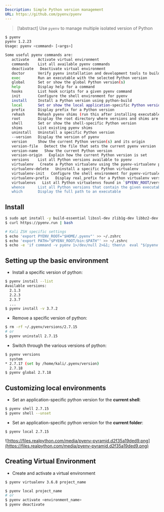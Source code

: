```yaml
---
Description: Simple Python version management
URL: https://github.com/pyenv/pyenv
---
```


>[!abstract]
>Use `pyenv` to manage multiple isolated version of Python

```bash
$ pyenv
pyenv 1.2.23
Usage: pyenv <command> [<args>]

Some useful pyenv commands are:
   activate    Activate virtual environment
   commands    List all available pyenv commands
   deactivate   Deactivate virtual environment
   doctor      Verify pyenv installation and development tools to build pythons.
   exec        Run an executable with the selected Python version
   global      Set or show the global Python version(s)
   help        Display help for a command
   hooks       List hook scripts for a given pyenv command
   init        Configure the shell environment for pyenv
   install     Install a Python version using python-build
   local       Set or show the local application-specific Python version(s)
   prefix      Display prefix for a Python version
   rehash      Rehash pyenv shims (run this after installing executables)
   root        Display the root directory where versions and shims are kept
   shell       Set or show the shell-specific Python version
   shims       List existing pyenv shims
   uninstall   Uninstall a specific Python version
   --version   Display the version of pyenv
   version     Show the current Python version(s) and its origin
   version-file   Detect the file that sets the current pyenv version
   version-name   Show the current Python version
   version-origin   Explain how the current Python version is set
   versions    List all Python versions available to pyenv
   virtualenv   Create a Python virtualenv using the pyenv-virtualenv plugin
   virtualenv-delete   Uninstall a specific Python virtualenv
   virtualenv-init   Configure the shell environment for pyenv-virtualenv
   virtualenv-prefix   Display real_prefix for a Python virtualenv version
   virtualenvs   List all Python virtualenvs found in `$PYENV_ROOT/versions/*'.
   whence      List all Python versions that contain the given executable
   which       Display the full path to an executable
```

## Install

```bash
$ sudo apt install -y build-essential libssl-dev zlib1g-dev libbz2-dev libreadline-dev libsqlite3-dev wget curl llvm libncurses5-dev libncursesw5-dev xz-utils tk-dev libffi-dev liblzma-dev python3-openssl git
$ curl https://pyenv.run | bash

# Kali ZSH specific settings
$ echo 'export PYENV_ROOT="$HOME/.pyenv"' >> ~/.zshrc
$ echo 'export PATH="$PYENV_ROOT/bin:$PATH"' >> ~/.zshrc
$ echo -e 'if command -v pyenv 1>/dev/null 2>&1; then\n  eval "$(pyenv init -)"\nfi' >> ~/.zshrc
```

## Setting up the basic environment

- Install a specific version of python:

```bash
$ pyenv install --list
Available versions:
  2.1.3
  2.2.3
  2.3.7
  ...
$ pyenv install -v 3.7.2
```

- Remove a specific version of python:

```bash
$ rm -rf ~/.pyenv/versions/2.7.15
# or
$ pyenv uninstall 2.7.15
```

- Switch through the various versions of python:

```bash
$ pyenv versions
  system
* 2.7.17 (set by /home/kali/.pyenv/version)
  2.7.18
$ pyenv global 2.7.18
```

## Customizing local environments

- Set an application-specific python version for the **current shell**:

```bash
$ pyenv shell 2.7.15
$ pyenv shell --unset
```

- Set an application-specific python version for the **current folder**:

```
$ pyenv local 2.7.15
```

![https://files.realpython.com/media/pyenv-pyramid.d2f35a19ded9.png](https://files.realpython.com/media/pyenv-pyramid.d2f35a19ded9.png)

## Creating Virtual Environment

- Create and activate a virtual environment

```bash
$ pyenv virtualenv 3.6.8 project_name

$ pyenv local project_name
# or
$ pyenv activate <environment_name>
$ pyenv deactivate
```